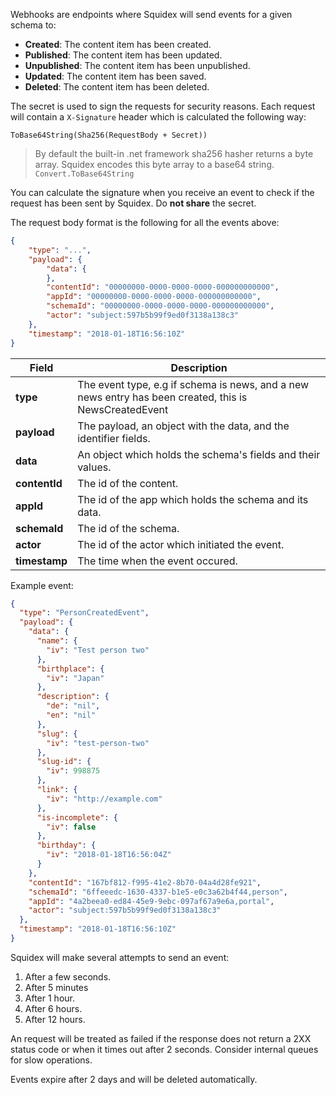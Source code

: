 Webhooks are endpoints where Squidex will send events for a given schema to:

* **Created**: The content item has been created.
* **Published**: The content item has been updated.
* **Unpublished**: The content item has been unpublished.
* **Updated**: The content item has been saved.
* **Deleted**: The content item has been deleted.

The secret is used to sign the requests for security reasons. Each request will contain a `X-Signature` header which is calculated the following way: 

    ToBase64String(Sha256(RequestBody + Secret))

> By default the built-in .net framework sha256 hasher returns a byte array. Squidex encodes this byte array to a base64 string.
> `Convert.ToBase64String` 

You can calculate the signature when you receive an event to check if the request has been sent by Squidex. Do **not share** the secret.

The request body format is the following for all the events above:
```json
{
    "type": "...",
    "payload": {
        "data": {
        },
        "contentId": "00000000-0000-0000-0000-000000000000",
        "appId": "00000000-0000-0000-0000-000000000000",
        "schemaId": "00000000-0000-0000-0000-000000000000",
        "actor": "subject:597b5b99f9ed0f3138a138c3"
    },
    "timestamp": "2018-01-18T16:56:10Z"
}
```
| Field         | Description                                                                                              |
| ------------- | -------------------------------------------------------------------------------------------------------- |
| **type**      | The event type,  e.g if schema is news, and a new news entry has been created, this is NewsCreatedEvent  | 
| **payload**   | The payload, an object with the data, and the identifier fields.                                         |
| **data**      | An object which holds the schema's fields and their values.                                              |
| **contentId** | The id of the content.                                                                                   |
| **appId**     | The id of the app which holds the schema and its data.                                                   |
| **schemaId**  | The id of the schema.                                                                                    |
| **actor**     | The id of the actor which initiated the event.                                                           |
| **timestamp** | The time when the event occured.                                                                         |

Example event:
```json
{
  "type": "PersonCreatedEvent",
  "payload": {
    "data": {
      "name": {
        "iv": "Test person two"
      },
      "birthplace": {
        "iv": "Japan"
      },
      "description": {
        "de": "nil",
        "en": "nil"
      },
      "slug": {
        "iv": "test-person-two"
      },
      "slug-id": {
        "iv": 998875
      },
      "link": {
        "iv": "http://example.com"
      },
      "is-incomplete": {
        "iv": false
      },
      "birthday": {
        "iv": "2018-01-18T16:56:04Z"
      }
    },
    "contentId": "167bf812-f995-41e2-8b70-04a4d28fe921",
    "schemaId": "6ffeeedc-1630-4337-b1e5-e0c3a62b4f44,person",
    "appId": "4a2beea0-ed84-45e9-9ebc-097af67a9e6a,portal",
    "actor": "subject:597b5b99f9ed0f3138a138c3"
  },
  "timestamp": "2018-01-18T16:56:10Z"
}
```    
    

Squidex will make several attempts to send an event:

1. After a few seconds.
2. After 5 minutes
3. After 1 hour.
4. After 6 hours.
6. After 12 hours.

An request will be treated as failed if the response does not return a 2XX status code or when it times out after 2 seconds. Consider internal queues for slow operations.

Events expire after 2 days and will be deleted automatically.
